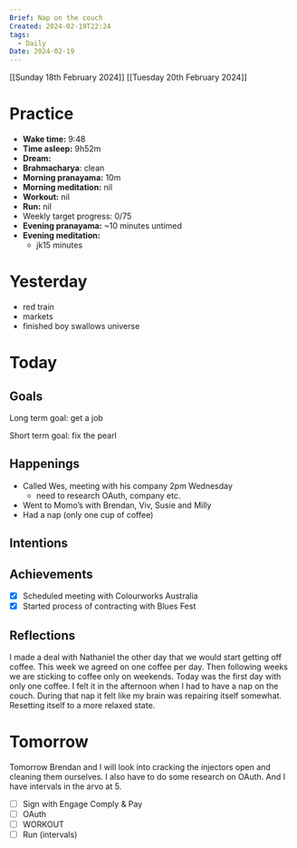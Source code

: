 ```yaml
---
Brief: Nap on the couch
Created: 2024-02-19T22:24
tags:
  - Daily
Date: 2024-02-19
---
```

[[Sunday 18th February 2024]]
[[Tuesday 20th February 2024]]
# Practice

- **Wake time:** 9:48
- **Time asleep:** 9h52m
- **Dream:**
- **Brahmacharya**: clean
- **Morning pranayama:** 10m
- **Morning meditation:** nil
- **Workout:** nil
- **Run:** nil
- Weekly target progress: 0/75
- **Evening pranayama:** ~10 minutes untimed
- **Evening meditation:**
    - jk15 minutes

# Yesterday

- red train
- markets
- finished boy swallows universe

# Today

## Goals

Long term goal: get a job

Short term goal: fix the pearl

## Happenings

- Called Wes, meeting with his company 2pm Wednesday
    - need to research OAuth, company etc.
- Went to Momo’s with Brendan, Viv, Susie and Milly
- Had a nap (only one cup of coffee)

## Intentions

## Achievements

- [x] Scheduled meeting with Colourworks Australia
- [x] Started process of contracting with Blues Fest

## Reflections

I made a deal with Nathaniel the other day that we would start getting off coffee. This week we agreed on one coffee per day. Then following weeks we are sticking to coffee only on weekends. Today was the first day with only one coffee. I felt it in the afternoon when I had to have a nap on the couch. During that nap it felt like my brain was repairing itself somewhat. Resetting itself to a more relaxed state.

# Tomorrow

Tomorrow Brendan and I will look into cracking the injectors open and cleaning them ourselves. I also have to do some research on OAuth. And I have intervals in the arvo at 5.

- [ ] Sign with Engage Comply & Pay
- [ ] OAuth
- [ ] WORKOUT
- [ ] Run (intervals)